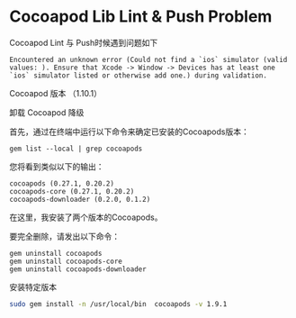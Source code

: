 # Cocoapod Lib Lint & Push Problem

Cocoapod Lint 与 Push时候遇到问题如下

```shell
Encountered an unknown error (Could not find a `ios` simulator (valid values: ). Ensure that Xcode -> Window -> Devices has at least one `ios` simulator listed or otherwise add one.) during validation.
```



Cocoapod 版本 （1.10.1）

卸载 Cocoapod 降级 

首先，通过在终端中运行以下命令来确定已安装的Cocoapods版本：

```shell
gem list --local | grep cocoapods
```

您将看到类似以下的输出：

```
cocoapods (0.27.1, 0.20.2)
cocoapods-core (0.27.1, 0.20.2)
cocoapods-downloader (0.2.0, 0.1.2)
```

在这里，我安装了两个版本的Cocoapods。

要完全删除，请发出以下命令：

```shell
gem uninstall cocoapods
gem uninstall cocoapods-core
gem uninstall cocoapods-downloader
```



安装特定版本

```bash
sudo gem install -n /usr/local/bin  cocoapods -v 1.9.1
```